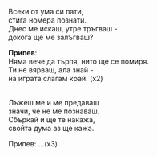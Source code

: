 Всеки от ума си пати, <br />
стига номера познати. <br />
Днес ме искаш, утре тръгваш - <br />
докога ще ме залъгваш?

**Припев**: <br />
Няма вече да търпя, нито ще се помиря. <br />
Ти не вярваш, ала знай - <br />
на играта слагам край. (х2) <br /><br />

Лъжеш ме и ме предаваш <br />
значи, че не ме познаваш. <br />
Сбъркай и ще те накажа, <br />
свойта дума аз ще кажа.

Припев: ...(х3)
